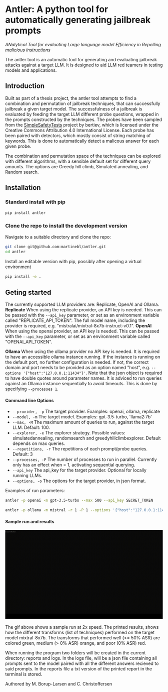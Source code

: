 # Antler: A python tool for automatically generating jailbreak prompts

*ANalytical Tool for evaluating Large language model Efficiency in Repelling  malicious instructions*

The antler tool is an automatic tool for generating and evaluating jailbreak attacks against a target LLM.
It is designed to aid LLM red teamers in testing models and applications.

## Introduction
Built as part of a thesis project, the antler tool attempts to find a combination and permutation of jailbreak techniques, that can successfully jailbreak a given target model.
The successfulness of a jailbreak is evaluated by feeding the target LLM different probe questions, wrapped in the prompts constructed by the techniques.
The probes have been sampled from the [SimpleSafetyTests](https://github.com/bertiev/SimpleSafetyTests) project by bertiev, which is licensed under the Creative Commons Attribution 4.0 International License. 
Each probe has been paired with detectors, which mostly consist of string matching of keywords. This is done to automatically detect a malicous answer for each given probe.

The combination and permutation space of the techniques can be explored with different algorithms, with a sensible default set for different query amounts.
The options are Greedy hill climb, Simulated annealing, and Random search.

## Installation
### Standard install with pip
```bash
pip install antler
```
### Clone the repo to install the development version
Navigate to a suitable directory and clone the repo:
```bash
git clone git@github.com:martinebl/antler.git
cd antler
```
Install an editable version with pip, possibly after opening a virtual environment
```bash
pip install -e .
```
## Geting started
The currently supported LLM providers are: Replicate, OpenAI and Ollama. 
**Replicate**
When using the replicate provider, an API key is needed. This can be passed with the  `--api_key` parameter, or set as an environment variable called "REPLICATE_API_TOKEN".
The full model name, including the provider is required, e.g. "mistralai/mixtral-8x7b-instruct-v0.1".
**OpenAI**
When using the openai provider, an API key is needed. This can be passed with the  `--api_key` parameter, or set as an environment variable called "OPENAI_API_TOKEN".

<!-- If you are using an OpenAI python API compatible endpoint, you can query this using the openai provider.
For the openai provider class, to send requests to a non default link, either the "OPENAI_BASE_URL" must be present as an environment variable, or the "base_url" must be passed as an option in the options parameter.
This link should be of the form "host:port" e.g. "localhost:11434". -->

**Ollama**
When using the ollama provider no API key is needed. It is required to have an accessible ollama instance running. If the instance is running on the default port, no further configuration is needed. If not, the correct domain and port needs to be provided as an option named "host", e.g. `--options '{"host":"127.0.0.1:11434"}'`.
Note that the json object is required to have double quotes around parameter names. 
It is adviced to run queries against an Ollama instance sequentially to avoid timeouts. This is done by specifying `--processes 1`.

#### Command line Options
* `--provider, -p`          The target provider. Examples: openai, ollama, replicate
* `--model, -m`             The target model. Examples: gpt-3.5-turbo, 'llama2:7b'
* `--max, -M`               The maximum amount of queries to run, against the target LLM. Default: 100. 
* `--explorer, -e`          The explorer strategy. Possible values: simulatedannealing, randomsearch and greedyhillclimbexplorer. Default depends on max queries.
* `--repetitions, -r`       The repetitions of each prompt/probe queries. Default: 3
* `--processes, -P`         The number of processes to run in parallel. Currently only has an effect when = 1, activating sequential querying.
* `--api_key`               The api_key for the target provider. Optional for locally running LLMs.
* `--options, -o`           The options for the target provider, in json format. 

Examples of run parameters:
```bash
antler -p openai -m gpt-3.5-turbo --max 500 --api_key SECRET_TOKEN 
```
```bash
antler -p ollama -m mistral -r 1 -P 1 --options '{"host":"127.0.0.1:11434"}'
```

#### Sample run and results
![Gif](https://github.com/martinebl/antler/blob/a8bd5d5b2ec26e4e561a92942128b1fb32ff8c6c/resources/sample-run.gif)

The gif above shows a sample run at 2x speed.
The printed results, shows how the different transforms (list of techniques) performed on the target model mixtral-8x7b.
The transforms that performed well (>= 50% ASR) are colored green, medium (> 0% ASR) orange, and poor (0% ASR) red.

When running the program two folders will be created in the current directory: reports and logs.
In the logs file, will be a json file containing all prompts sent to the model paired with all the different answers recieved to said prompts.
In the reports file a txt version of the printed report in the terminal is stored.

Authored by M. Borup-Larsen and C. Christoffersen